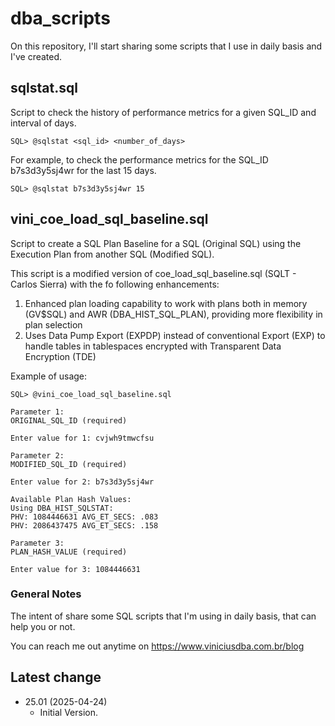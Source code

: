 # dba_scripts

On this repository, I'll start sharing some scripts that I use in daily basis and I've created.

## sqlstat.sql

Script to check the history of performance metrics for a given SQL_ID and interval of days.

```
SQL> @sqlstat <sql_id> <number_of_days>
```

For example, to check the performance metrics for the SQL_ID b7s3d3y5sj4wr for the last 15 days.

```
SQL> @sqlstat b7s3d3y5sj4wr 15
```

## vini_coe_load_sql_baseline.sql


Script to create a SQL Plan Baseline for a SQL (Original SQL) using the Execution Plan from another SQL (Modified SQL).

This script is a modified version of coe_load_sql_baseline.sql (SQLT - Carlos Sierra) with the fo following enhancements:
1. Enhanced plan loading capability to work with plans both in memory (GV$SQL) and AWR (DBA_HIST_SQL_PLAN), providing more flexibility in plan selection
2. Uses Data Pump Export (EXPDP) instead of conventional Export (EXP) to handle tables in tablespaces encrypted with Transparent Data Encryption (TDE)

Example of usage:

```
SQL> @vini_coe_load_sql_baseline.sql

Parameter 1:
ORIGINAL_SQL_ID (required)

Enter value for 1: cvjwh9tmwcfsu

Parameter 2:
MODIFIED_SQL_ID (required)

Enter value for 2: b7s3d3y5sj4wr

Available Plan Hash Values:
Using DBA_HIST_SQLSTAT:
PHV: 1084446631 AVG_ET_SECS: .083
PHV: 2086437475 AVG_ET_SECS: .158

Parameter 3:
PLAN_HASH_VALUE (required)

Enter value for 3: 1084446631
```

### General Notes

The intent of share some SQL scripts that I'm using in daily basis, that can help you or not.

You can reach me out anytime on https://www.viniciusdba.com.br/blog


## Latest change

* 25.01 (2025-04-24)
  - Initial Version.

